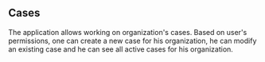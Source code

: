 ## Cases

The application allows working on organization's cases.
Based on user's permissions, one can create a new case for his organization, he can modify an existing case and he can see all active cases for his organization.